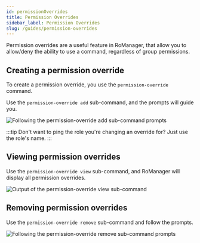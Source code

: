 ```yaml
---
id: permissionOverrides
title: Permission Overrides
sidebar_label: Permission Overrides
slug: /guides/permission-overrides
---
```


Permission overrides are a useful feature in RoManager, that allow you to allow/deny the ability to use a command, regardless of group permissions.

## Creating a permission override
To create a permission override, you use the `permission-override` command.

Use the `permission-override add` sub-command, and the prompts will guide you.

![Following the permission-override add sub-command prompts](https://i.jaydenn.dev/2021/02/n3xMRjmAjWp.png)

:::tip
Don't want to ping the role you're changing an override for? Just use the role's name.
:::

## Viewing permission overrides

Use the `permission-override view` sub-command, and RoManager will display all permission overrides.

![Output of the permission-override view sub-command](https://i.jaydenn.dev/2021/02/3dQZbuMS529.png)

## Removing permission overrides

Use the `permission-override remove` sub-command and follow the prompts.

![Following the permission-override remove sub-command prompts](https://i.jaydenn.dev/2021/02/d2lSpoTMivH.png)
